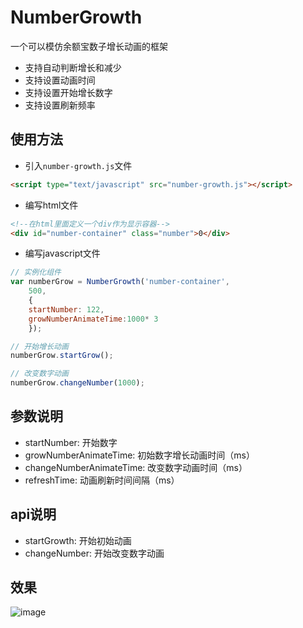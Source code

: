 # NumberGrowth
一个可以模仿余额宝数子增长动画的框架
* 支持自动判断增长和减少
* 支持设置动画时间
* 支持设置开始增长数字
* 支持设置刷新频率

## 使用方法

* 引入`number-growth.js`文件
``` html
<script type="text/javascript" src="number-growth.js"></script>

```
* 编写html文件
``` html
<!--在html里面定义一个div作为显示容器-->
<div id="number-container" class="number">0</div>

```
* 编写javascript文件
``` javascript
// 实例化组件
var numberGrow = NumberGrowth('number-container',
    500,
    {
    startNumber: 122,
    growNumberAnimateTime:1000* 3
    });

// 开始增长动画
numberGrow.startGrow();

// 改变数字动画
numberGrow.changeNumber(1000);

```
## 参数说明

* startNumber: 开始数字
* growNumberAnimateTime: 初始数字增长动画时间（ms）
* changeNumberAnimateTime: 改变数字动画时间（ms）
* refreshTime: 动画刷新时间间隔（ms）

## api说明

* startGrowth: 开始初始动画
* changeNumber: 开始改变数字动画

## 效果
![image](https://github.com/kuangch/NumberGrowAnimate/blob/master/number-growth.gif)
